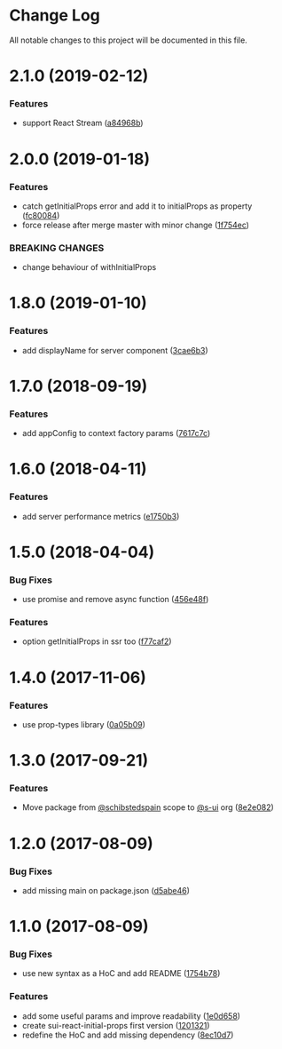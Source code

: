 # Change Log

All notable changes to this project will be documented in this file.

<a name="2.1.0"></a>
# 2.1.0 (2019-02-12)


### Features

* support React Stream ([a84968b](https://github.com/SUI-Components/sui/commit/a84968b))



<a name="2.0.0"></a>
# 2.0.0 (2019-01-18)


### Features

* catch getInitialProps error and add it to initialProps as property ([fc80084](https://github.com/SUI-Components/sui/commit/fc80084))
* force release after merge master with minor change ([1f754ec](https://github.com/SUI-Components/sui/commit/1f754ec))


### BREAKING CHANGES

* change behaviour of withInitialProps



<a name="1.8.0"></a>
# 1.8.0 (2019-01-10)


### Features

* add displayName for server component ([3cae6b3](https://github.com/SUI-Components/sui/commit/3cae6b3))



<a name="1.7.0"></a>
# 1.7.0 (2018-09-19)


### Features

* add appConfig to context factory params ([7617c7c](https://github.com/SUI-Components/sui/commit/7617c7c))



<a name="1.6.0"></a>
# 1.6.0 (2018-04-11)


### Features

* add server performance metrics ([e1750b3](https://github.com/SUI-Components/sui/commit/e1750b3))



<a name="1.5.0"></a>
# 1.5.0 (2018-04-04)


### Bug Fixes

* use promise and remove async function ([456e48f](https://github.com/SUI-Components/sui/commit/456e48f))


### Features

* option getInitialProps in ssr too ([f77caf2](https://github.com/SUI-Components/sui/commit/f77caf2))



<a name="1.4.0"></a>
# 1.4.0 (2017-11-06)


### Features

* use prop-types library ([0a05b09](https://github.com/SUI-Components/sui/commit/0a05b09))



<a name="1.3.0"></a>
# 1.3.0 (2017-09-21)


### Features

* Move package from [@schibstedspain](https://github.com/schibstedspain) scope to [@s-ui](https://github.com/s-ui) org ([8e2e082](https://github.com/SUI-Components/sui/commit/8e2e082))



<a name="1.2.0"></a>
# 1.2.0 (2017-08-09)


### Bug Fixes

* add missing main on package.json ([d5abe46](https://github.com/SUI-Components/sui/commit/d5abe46))



<a name="1.1.0"></a>
# 1.1.0 (2017-08-09)


### Bug Fixes

* use new syntax as a HoC and add README ([1754b78](https://github.com/SUI-Components/sui/commit/1754b78))


### Features

* add some useful params and improve readability ([1e0d658](https://github.com/SUI-Components/sui/commit/1e0d658))
* create sui-react-initial-props first version ([1201321](https://github.com/SUI-Components/sui/commit/1201321))
* redefine the HoC and add missing dependency ([8ec10d7](https://github.com/SUI-Components/sui/commit/8ec10d7))



